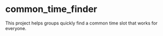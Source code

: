 # common_time_finder
This project helps groups quickly find a common time slot that works for everyone.
